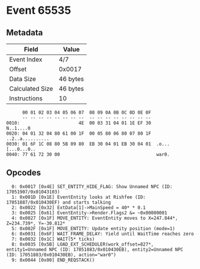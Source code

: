 # Event 65535

## Metadata

| Field           | Value    |
|-----------------|----------|
| Event Index     | 4/7      |
| Offset          | 0x0017   |
| Data Size       | 46 bytes |
| Calculated Size | 46 bytes |
| Instructions    | 10       |

```
      00 01 02 03 04 05 06 07  08 09 0A 0B 0C 0D 0E 0F
      -- -- -- -- -- -- -- --  -- -- -- -- -- -- -- --
0010:                      4E  00 03 31 04 01 1E EF 30         N..1....0
0020: 04 01 32 04 80 61 00 1F  00 05 80 06 80 07 80 1F  ..2..a..........
0030: 01 6F 1C 08 80 5B 09 80  EB 30 04 01 EB 30 04 01  .o...[...0...0..
0040: 77 61 72 30 00                                    war0.           
```

## Opcodes

```
  0: 0x0017 [0x4E] SET_ENTITY_HIDE_FLAG: Show Unnamed NPC (ID: 17051907/0x01043103)
  1: 0x001D [0x1E] EventEntity looks at Rishfee (ID: 17051887/0x010430EF) and starts talking
  2: 0x0022 [0x32] ExtData[1]->MainSpeed = 40* * 0.1
  3: 0x0025 [0x61] EventEntity->Render.Flags2 &= ~0x00000001
  4: 0x0027 [0x1F] MOVE_ENTITY: EventEntity moves to X=247.844*, Z=234.739*, Y=-30.812*
  5: 0x002F [0x1F] MOVE_ENTITY: Update entity position (mode=1)
  6: 0x0031 [0x6F] WAIT_FRAME_DELAY: Yield until WaitTime reaches zero
  7: 0x0032 [0x1C] WAIT(5* ticks)
  8: 0x0035 [0x5B] LOAD_EXT_SCHEDULER(work_offset=827*, entity1=Unnamed NPC (ID: 17051883/0x010430EB), entity2=Unnamed NPC (ID: 17051883/0x010430EB), action="war0")
  9: 0x0044 [0x00] END_REQSTACK()
```
